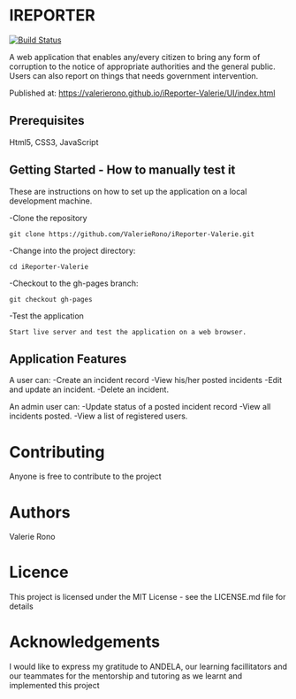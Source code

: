 # **IREPORTER** 
[![Build Status](https://travis-ci.com/ValerieRono/iReporter-Valerie.svg?branch=gh-pages)](https://travis-ci.com/ValerieRono/iReporter-Valerie)

A web application that enables any/every citizen to bring any form of corruption to the notice of appropriate authorities and the general public. Users can also report on things that needs government intervention.

Published at: https://valerierono.github.io/iReporter-Valerie/UI/index.html

## **Prerequisites**
Html5, CSS3, JavaScript 

## **Getting Started - How to manually test it**

These are instructions on how to set up the application on a local development machine.

-Clone the repository
```
git clone https://github.com/ValerieRono/iReporter-Valerie.git
```
-Change into the project directory:
```
cd iReporter-Valerie
```
-Checkout to the gh-pages branch:
```
git checkout gh-pages
```
-Test the application
```
Start live server and test the application on a web browser.
```

## **Application Features**
A user can:
    -Create an incident record
    -View his/her posted incidents
    -Edit and update an incident.
    -Delete an incident.

An admin user can:
    -Update status of a posted incident record
    -View all incidents posted.
    -View a list of registered users.
    
# **Contributing**

Anyone is free to contribute to the project

# **Authors**

Valerie Rono

# **Licence**

This project is licensed under the MIT License - see the LICENSE.md file for details

# **Acknowledgements**

I would like to express my gratitude to ANDELA, our learning facillitators and our teammates for the mentorship and tutoring as we learnt and implemented this project